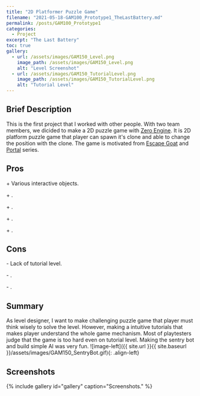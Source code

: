 ```yaml
---
title: "2D Platformer Puzzle Game"
filename: "2021-05-18-GAM100_Prototype1_TheLastBattery.md"
permalink: /posts/GAM100_Prototype1
categories:
  - Project
excerpt: "The Last Battery"
toc: true
gallery:
  - url: /assets/images/GAM150_Level.png
    image_path: /assets/images/GAM150_Level.png
    alt: "Level Screenshot"
  - url: /assets/images/GAM150_TutorialLevel.png
    image_path: /assets/images/GAM150_TutorialLevel.png
    alt: "Tutorial Level"
---
```


## Brief Description

 This is the first project that I worked with other people. With two team members, we dicided to make a 2D puzzle game with [Zero Engine](https://www.zeroengine.io/). It is 2D platform puzzle game that player can spawn it's clone and able to change the position with the clone. The game is motivated from [Escape Goat](https://store.steampowered.com/app/251370/Escape_Goat/) and [Portal](https://en.wikipedia.org/wiki/Portal_(series)) series.

## Pros

<div class="notice--success">
  <p>+ Various interactive objects.</p>
  <p>+ .</p>
  <p>+ .</p>
  <p>+ .</p>
  <p>+ .</p>
</div>

## Cons

<div class="notice--danger">
  <p>- Lack of tutorial level.</p>
  <p>- .</p>
  <p>- .</p>
</div>

## Summary
As level designer, I want to make challenging puzzle game that player must think wisely to solve the level. However, making a intuitive tutorials that makes player understand the whole game mechanism. Most of playtesters judge that the game is too hard even on tutorial level. Making the sentry bot and build simple AI was very fun. ![image-left]({{ site.url }}{{ site.baseurl }}/assets/images/GAM150_SentryBot.gif){: .align-left}

## Screenshots
{% include gallery id="gallery" caption="Screenshots." %}

